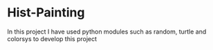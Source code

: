 # Hist-Painting
In this project I have used python modules such as random, turtle and colorsys to develop this project
